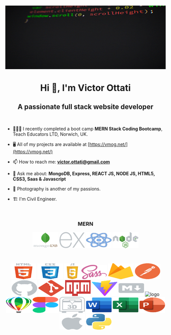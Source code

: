 
<p align="center">
    <img width="100%" height="200px" src="images/giphy.gif" alt="image" />
</p>

<h1 align="center">Hi 👋, I'm Victor Ottati</h1>
<h2 align="center">A passionate full stack website developer</h2>
<br />

- 👨🏼‍🎓 I recently completed a boot camp **MERN Stack Coding Bootcamp**, Teach Educators LTD, Norwich, UK.

- 🖥 All of my projects are available at [https://vmog.net/](https://vmog.net/)  

- 📫 How to reach me: **victor.ottati@gmail.com**  

- 💬 Ask me about: **MongoDB, Express, REACT JS, NODE JS, HTML5, CSS3, Saas & Javascript**

- 📸 Photography is another of my passions.

- 🏗️ I'm Civil Engineer.
<br>

<h3 align="center">
MERN
</h3>

<p align="center">
  <img height="50" width="80" src="images/mongodb.svg" alt="logo html5" />
    <img height="50" width="80" src="images/express.svg" alt="logo css3" />
    <img height="50" width="80" src="images/react.svg" alt="logo javascript" />
    <img height="50" width="80" src="images/nodejs.svg" alt="logo javascript" />
</p>

<br>

<p align="center">
    <img height="50" width="80" src="images/html5.svg" alt="logo html5" />
    <img height="50" width="80" src="images/css3.svg" alt="logo css3" />
    <img height="50"  src="images/javascript.svg" alt="logo javascript" />
    <img height="45" width="80" src="images/sass.svg" alt="logo" />
    <img height="50" width="80" src="images/firebase.svg" alt="logo" />
    <img height="50" width="80" src="images/postman.svg" alt="logo" />
    <img height="50" width="80" src="images/github.svg" alt="logo" />
    <img height="50" width="80" src="images/git.svg" alt="logo" />
    <img height="50" width="80" src="images/npm.svg" alt="logo" />
    <img height="50" width="80" src="images/vitejs.svg" alt="logo" />
    <img height="50" width="80" src="images/markdown.svg" alt="logo" />
    <img height="50" width="80" src="images/stackoverflow.svg" alt="logo" />
    <img height="50" width="80" src="images/coreldraw.svg" alt="logo" />
    <img height="50" width="80" src="images/figma.svg" alt="logo" />
    <img height="50" width="80" src="images/3d-printing.svg" alt="logo" />
    <img height="50" width="80" src="images/word.svg" alt="logo" />
    <img height="50" width="80" src="images/excel.svg" alt="logo" />
    <img height="50" width="80" src="images/powerpoint.svg" alt="logo" />
    <img height="50" width="80" src="images/apple.svg" alt="logo" />
    <img height="50" width="80" src="images/python.svg" alt="logo" />
</p>
